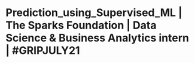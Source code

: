 # Prediction_using_Supervised_ML | The Sparks Foundation | Data Science & Business Analytics intern | #GRIPJULY21 
























